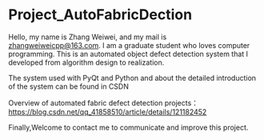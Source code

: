 # Project_AutoFabricDection

Hello, my name is Zhang Weiwei, and my mail is zhangweiweicpp@163.com. I am a graduate student who loves computer programming.
This is an automated object defect detection system that I developed from algorithm design to realization.

The system used with PyQt and Python and about the detailed introduction of the system can be found in CSDN

Overview of automated fabric defect detection projects：https://blog.csdn.net/qq_41858510/article/details/121182452

Finally,Welcome to contact me to communicate and improve this project.


